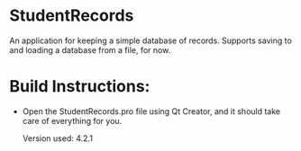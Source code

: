 # StudentRecords
An application for keeping a simple database of records. Supports
saving to and loading a database from a file, for now.

# Build Instructions:

- Open the StudentRecords.pro file using Qt Creator, and it should
  take care of everything for you.

    Version used: 4.2.1
